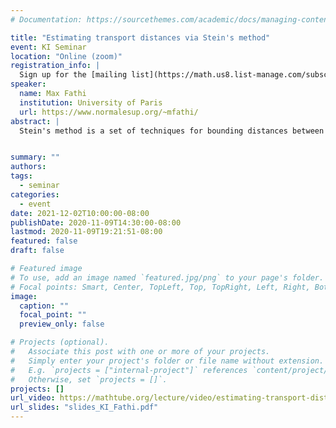 ```yaml
---
# Documentation: https://sourcethemes.com/academic/docs/managing-content/

title: "Estimating transport distances via Stein's method"
event: KI Seminar
location: "Online (zoom)"
registration_info: |
  Sign up for the [mailing list](https://math.us8.list-manage.com/subscribe/post?u=c9cc3beec9fa57d7299ac161c&id=845fe9abdc) to receive the connection details
speaker:
  name: Max Fathi
  institution: University of Paris
  url: https://www.normalesup.org/~mfathi/
abstract: |
  Stein's method is a set of techniques for bounding distances between probability measures via integration-by-parts formulas. It was introduced by Stein in the 1980s for bouding the rate of convergence in central limit theorems, and has found many applications since then in probability, statistics and beyond. In this talk, I will present classical variants of this method in the context of estimating $L^1$ Wasserstein distances, and discuss some recent developments for $L^2$ Wasserstein distances.


summary: ""
authors: 
tags:
  - seminar
categories:
  - event
date: 2021-12-02T10:00:00-08:00
publishDate: 2020-11-09T14:30:00-08:00
lastmod: 2020-11-09T19:21:51-08:00
featured: false
draft: false

# Featured image
# To use, add an image named `featured.jpg/png` to your page's folder.
# Focal points: Smart, Center, TopLeft, Top, TopRight, Left, Right, BottomLeft, Bottom, BottomRight.
image:
  caption: ""
  focal_point: ""
  preview_only: false

# Projects (optional).
#   Associate this post with one or more of your projects.
#   Simply enter your project's folder or file name without extension.
#   E.g. `projects = ["internal-project"]` references `content/project/deep-learning/index.md`.
#   Otherwise, set `projects = []`.
projects: []
url_video: https://mathtube.org/lecture/video/estimating-transport-distances-steins-method
url_slides: "slides_KI_Fathi.pdf"
---
```

